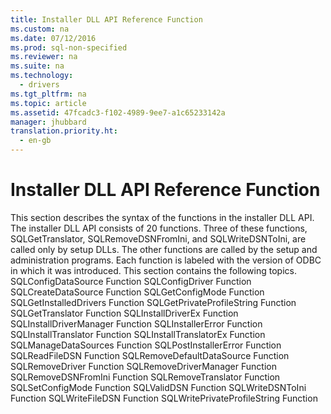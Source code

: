 ```yaml
---
title: Installer DLL API Reference Function
ms.custom: na
ms.date: 07/12/2016
ms.prod: sql-non-specified
ms.reviewer: na
ms.suite: na
ms.technology: 
  - drivers
ms.tgt_pltfrm: na
ms.topic: article
ms.assetid: 47fcadc3-f102-4989-9ee7-a1c65233142a
manager: jhubbard
translation.priority.ht: 
  - en-gb
---
```

# Installer DLL API Reference Function
<?xml version="1.0" encoding="utf-8"?>
<developerOrientationDocument xmlns="http://ddue.schemas.microsoft.com/authoring/2003/5" xmlns:xlink="http://www.w3.org/1999/xlink" xmlns:xsi="http://www.w3.org/2001/XMLSchema-instance" xsi:schemaLocation="http://ddue.schemas.microsoft.com/authoring/2003/5 http://dduestorage.blob.core.windows.net/ddueschema/developer.xsd">
  <introduction>
    <para>This section describes the syntax of the functions in the installer DLL API. The installer DLL API consists of 20 functions. Three of these functions, <legacyBold>SQLGetTranslator</legacyBold>, <legacyBold>SQLRemoveDSNFromIni</legacyBold>, and <legacyBold>SQLWriteDSNToIni</legacyBold>, are called only by setup DLLs. The other functions are called by the setup and administration programs.</para>
    <para>Each function is labeled with the version of ODBC in which it was introduced.</para>
    <para>This section contains the following topics.  </para>
    <list class="bullet">
      <listItem>
        <para>           <legacyLink xlink:href="f8d6e342-c010-434e-b1cd-f5371fb50a14">SQLConfigDataSource Function</legacyLink>         </para>
      </listItem>
      <listItem>
        <para>           <legacyLink xlink:href="4f681961-ac9f-4d88-b065-5258ba112642">SQLConfigDriver Function</legacyLink>         </para>
      </listItem>
      <listItem>
        <para>           <legacyLink xlink:href="76ee851a-dca9-40cc-8e9e-eb3f74e560ee">SQLCreateDataSource Function</legacyLink>         </para>
      </listItem>
      <listItem>
        <para>           <legacyLink xlink:href="b96ab3b8-08d5-4fea-9ffe-e03043efbf2d">SQLGetConfigMode Function</legacyLink>         </para>
      </listItem>
      <listItem>
        <para>           <legacyLink xlink:href="a1983a2e-0edf-422e-bd1b-ec5db40a34bc">SQLGetInstalledDrivers Function</legacyLink>         </para>
      </listItem>
      <listItem>
        <para>           <legacyLink xlink:href="b72ca065-4d67-48df-baac-e18379a8320a">SQLGetPrivateProfileString Function</legacyLink>         </para>
      </listItem>
      <listItem>
        <para>           <legacyLink xlink:href="33879db3-5ef9-4585-9be5-69376157e017">SQLGetTranslator Function</legacyLink>         </para>
      </listItem>
      <listItem>
        <para>           <legacyLink xlink:href="1dd74544-f4e9-46e1-9b5f-c11d84fdab4c">SQLInstallDriverEx Function</legacyLink>         </para>
      </listItem>
      <listItem>
        <para>           <legacyLink xlink:href="aebc439b-fffd-4d98-907a-0163f79aee8d">SQLInstallDriverManager Function</legacyLink>         </para>
      </listItem>
      <listItem>
        <para>           <legacyLink xlink:href="e6474b79-4d55-458f-81ce-abfafe357f83">SQLInstallerError Function</legacyLink>         </para>
      </listItem>
      <listItem>
        <para>           <legacyLink xlink:href="453b21ff-3c2b-4069-8ff7-5c727f062d89">SQLInstallTranslator Function</legacyLink>         </para>
      </listItem>
      <listItem>
        <para>           <legacyLink xlink:href="a0630602-53c1-4db0-98ce-70d160aedf8d">SQLInstallTranslatorEx Function</legacyLink>         </para>
      </listItem>
      <listItem>
        <para>           <legacyLink xlink:href="ac6d186f-b394-406c-94c4-c6331d1ca468">SQLManageDataSources Function</legacyLink>         </para>
      </listItem>
      <listItem>
        <para>           <legacyLink xlink:href="4c60d827-b2d2-4f27-b220-daa9e1fcdd8d">SQLPostInstallerError Function</legacyLink>         </para>
      </listItem>
      <listItem>
        <para>           <legacyLink xlink:href="ead464aa-cdc3-47dd-a0c0-997711205d31">SQLReadFileDSN Function</legacyLink>         </para>
      </listItem>
      <listItem>
        <para>           <legacyLink xlink:href="db803266-57df-4864-a41b-901247549c1f">SQLRemoveDefaultDataSource Function</legacyLink>         </para>
      </listItem>
      <listItem>
        <para>           <legacyLink xlink:href="9a3b4f8b-982b-44b9-ade6-754ff026dc90">SQLRemoveDriver Function</legacyLink>         </para>
      </listItem>
      <listItem>
        <para>           <legacyLink xlink:href="3a41511f-6603-4b81-a815-7883874023c4">SQLRemoveDriverManager Function</legacyLink>         </para>
      </listItem>
      <listItem>
        <para>           <legacyLink xlink:href="bb2e8273-7b61-4113-bfc8-f7ccc607c811">SQLRemoveDSNFromIni Function</legacyLink>         </para>
      </listItem>
      <listItem>
        <para>           <legacyLink xlink:href="c6feda49-0359-4224-8de9-77125cf2397b">SQLRemoveTranslator Function</legacyLink>         </para>
      </listItem>
      <listItem>
        <para>           <legacyLink xlink:href="09eb88ea-b6f6-4eca-b19d-0951cebc6c0a">SQLSetConfigMode Function</legacyLink>         </para>
      </listItem>
      <listItem>
        <para>           <legacyLink xlink:href="930d1d89-337a-4429-85a2-84ee10555ac9">SQLValidDSN Function</legacyLink>         </para>
      </listItem>
      <listItem>
        <para>           <legacyLink xlink:href="dc7018b2-18d4-4657-96d0-086479a47474">SQLWriteDSNToIni Function</legacyLink>         </para>
      </listItem>
      <listItem>
        <para>           <legacyLink xlink:href="9e18f56f-1061-416b-83d4-ffeec42ab5a9">SQLWriteFileDSN Function</legacyLink>         </para>
      </listItem>
      <listItem>
        <para>           <legacyLink xlink:href="526f36a4-92ed-4874-9725-82d27c0b86f9">SQLWritePrivateProfileString Function</legacyLink>         </para>
      </listItem>
    </list>
  </introduction>
  <relatedTopics />
</developerOrientationDocument>